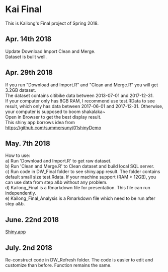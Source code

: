 # Kai Final  
This is Kailong's Final project of Spring 2018.  
  
## Apr. 14th 2018  
Update Download Import Clean and Merge.  
Dataset is built well.  
  
## Apr. 29th 2018  
If you run "Download and Import.R" and "Clean and Merge.R" you will get 3.2GB dataset.  
The dataset contains citibike data between 2013-07-01 and 2017-12-31.  
If your computer only has 8GB RAM, I recommend use test.RData to see result, which only has data between 
2017-06-01 and 2017-12-31. Otherwise, your computer is supposed to boom shakalaka~  
Open in Browser to get the best display result.  
This shiny app borrows idea from https://github.com/summersuny/01shinyDemo  
  
## May. 7th 2018  
How to use:  
a) Run 'Download and Import.R' to get raw dataset.  
b) Run 'Clean and Merge.R' to Clean dataset and build local SQL server.  
c) Run code in DW_Final folder to see shiny.app result. The folder contains default small size test.Rdata. 
If your machine support (RAM > 12GB), you can use data from step a&b without any problem.     
d) Kailong_Final is a Rmarkdown file for presentation. This file can run independently.  
e) Kailong_Final_Analysis is a Rmarkdown file which need to be run after step a&b.  
  
## June. 22nd 2018  
[Shiny.app](https://kwang0913.shinyapps.io/DW_Final/)  

## July. 2nd 2018  
Re-construct code in DW_Refresh folder. The code is easier to edit and customize than before. Function remains the same.